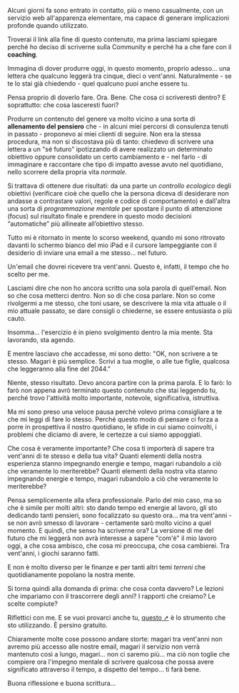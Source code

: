 Alcuni giorni fa sono entrato in contatto, più o meno casualmente, con un servizio web all'apparenza elementare, ma capace di generare implicazioni profonde quando utilizzato.

Troverai il link alla fine di questo contenuto, ma prima lasciami spiegare perché ho deciso di scriverne sulla Community e perché ha a che fare con il **coaching**.

Immagina di dover produrre oggi, in questo momento, proprio adesso... una lettera che qualcuno leggerà tra cinque, dieci o vent'anni.
Naturalmente - se te lo stai già chiedendo - quel qualcuno puoi anche essere tu.

Pensa proprio di doverlo fare. Ora.
Bene. Che cosa ci scriveresti dentro? E soprattutto: che cosa lasceresti fuori?

Produrre un contenuto del genere va molto vicino a una sorta di **allenamento del pensiero** che - in alcuni miei percorsi di consulenza tenuti in passato - proponevo ai miei clienti di seguire.
Non era la stessa procedura, ma non si discostava più di tanto: chiedevo di scrivere una lettera a un "sé futuro" ipotizzando di avere realizzato un determinato obiettivo oppure consolidato un certo cambiamento e - nel farlo - di immaginare e raccontare che tipo di impatto avesse avuto nel quotidiano, nello scorrere della propria vita _normale_.

Si trattava di ottenere due risultati: da una parte un _controllo ecologico_ degli obiettivi (verificare cioè che quello che la persona diceva di desiderare non andasse a contrastare valori, regole e codice di comportamento) e dall'altra una sorta di _programmazione mentale_ per spostare il punto di attenzione (focus) sul risultato finale e prendere in questo modo decisioni “automatiche” più allineate all’obiettivo stesso.

Tutto mi è ritornato in mente lo scorso weekend, quando mi sono ritrovato davanti lo schermo bianco del mio iPad e il cursore lampeggiante con il desiderio di inviare una email a me stesso... nel futuro.

Un'email che dovrei ricevere tra vent'anni. Questo è, infatti, il tempo che ho scelto per me. 

Lasciami dire che non ho ancora scritto una sola parola di quell'email. 
Non so che cosa metterci dentro.
Non so di che cosa parlare.
Non so come rivolgermi a me stesso, che toni usare, se descrivere la mia vita attuale o il mio attuale passato, se dare consigli o chiederne, se essere entusiasta o più cauto.

Insomma... l'esercizio è in pieno svolgimento dentro la mia mente. Sta lavorando, sta agendo.

E mentre lasciavo che accadesse, mi sono detto: "OK, non scrivere a te stesso. Magari è più semplice. Scrivi a tua moglie, o alle tue figlie, qualcosa che leggeranno alla fine del 2044."

Niente, stesso risultato. Devo ancora partire con la prima parola.
E lo farò: lo farò non appena avrò terminato questo contenuto che stai leggendo tu, perché trovo l'attività molto importante, notevole, significativa, istruttiva.

Ma mi sono preso una veloce pausa perché volevo prima consigliare a te che mi leggi di fare lo stesso. 
Perché questo modo di pensare ci forza a porre in prospettiva il nostro quotidiano, le sfide in cui siamo coinvolti, i problemi che diciamo di avere, le certezze a cui siamo appoggiati.

Che cosa è veramente importante? Che cosa ti importerà di sapere tra vent'anni di te stesso e della tua vita?
Quanti elementi della nostra esperienza stanno impegnando energie e tempo, magari rubandolo a ciò che veramente lo meriterebbe?
Quanti elementi della nostra vita stanno impegnando energie e tempo, magari rubandolo a ciò che veramente lo meriterebbe?

Pensa semplicemente alla sfera professionale. Parlo del mio caso, ma so che è simile per molti altri: sto dando tempo ed energie al lavoro, gli sto dedicando tanti pensieri, sono focalizzato su questo ora... ma tra vent'anni - se non avrò smesso di lavorare - certamente sarò molto vicino a quel momento. E quindi, che senso ha scriverne ora? La versione di me del futuro che mi leggerà non avrà interesse a sapere "com'è" il mio lavoro oggi, a che cosa ambisco, che cosa mi preoccupa, che cosa cambierei. Tra vent'anni, i giochi saranno fatti.

E non è molto diverso per le finanze e per tanti altri temi _terreni_ che quotidianamente popolano la nostra mente.

Si torna quindi alla domanda di prima: che cosa conta davvero?
Le lezioni che impariamo con il trascorrere degli anni?
I rapporti che creiamo?
Le scelte compiute?

Riflettici con me. 
E se vuoi provarci anche tu, [questo ➚](https://www.futureme.org/) è lo strumento che sto utilizzando.
È persino gratuito.

Chiaramente molte cose possono andare storte: magari tra vent'anni non avremo più accesso alle nostre email, magari il servizio non verrà mantenuto così a lungo, magari... non ci saremo più... ma ciò non toglie che compiere ora l'impegno mentale di scrivere qualcosa che possa avere significato attraverso il tempo, a dispetto del tempo... ti farà bene.

Buona riflessione e buona scrittura...

